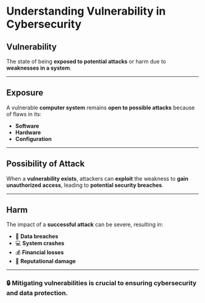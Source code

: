# **Understanding Vulnerability in Cybersecurity**  

## **Vulnerability**  
The state of being **exposed to potential attacks** or harm due to **weaknesses in a system**.

---

## **Exposure**  
A vulnerable **computer system** remains **open to possible attacks** because of flaws in its:  
- **Software**  
- **Hardware**  
- **Configuration**  

---

## **Possibility of Attack**  
When a **vulnerability exists**, attackers can **exploit** the weakness to **gain unauthorized access**, leading to **potential security breaches**.

---

## **Harm**  
The impact of a **successful attack** can be severe, resulting in:  
- 📂 **Data breaches**  
- 💻 **System crashes**  
- 💰 **Financial losses**  
- 🏢 **Reputational damage**  

---

### **🔒 Mitigating vulnerabilities is crucial to ensuring cybersecurity and data protection.**  
